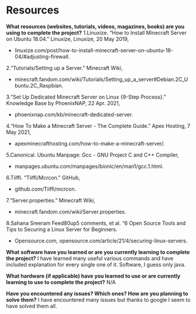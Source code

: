 # Resources 
**What resources (websites, tutorials, videos,  magazines, books) are you using to complete the project?**
1.Linuxize. “How to Install Minecraft Server on Ubuntu 18.04.” Linuxize, Linuxize, 20 May 2019, 
* linuxize.com/post/how-to-install-minecraft-server-on-ubuntu-18-04/#adjusting-firewall. 

2.“Tutorials/Setting up a Server.” Minecraft Wiki, 
* minecraft.fandom.com/wiki/Tutorials/Setting_up_a_server#Debian.2C_Ubuntu.2C_Raspbian. 

3.“Set Up Dedicated Minecraft Server on Linux {9-Step Process}.” Knowledge Base by PhoenixNAP, 22 Apr. 2021, 
* phoenixnap.com/kb/minecraft-dedicated-server.

4.“How To Make a Minecraft Server - The Complete Guide.” Apex Hosting, 7 May 2021,
* apexminecrafthosting.com/how-to-make-a-minecraft-server/. 

5.Canonical. Ubuntu Manpage: Gcc - GNU Project C and C++ Compiler, 
* manpages.ubuntu.com/manpages/bionic/en/man1/gcc.1.html. 

6.Tiiffi. “Tiiffi/Mcrcon.” GitHub,
* github.com/Tiiffi/mcrcon. 

7.“Server.properties.” Minecraft Wiki,
* minecraft.fandom.com/wiki/Server.properties. 

8.Sahana Sreeram&nbsp;Feed80up5 comments, et al. “6 Open Source Tools and Tips to Securing a Linux Server for Beginners.
* Opensource.com, opensource.com/article/21/4/securing-linux-servers. 

**What software have you learned or are you currently learning to complete the project?**
I have learned many useful various commands and have included explanation for every single one of it. Software, I guess only java.

**What hardware (if applicable) have you learned to use or are currently learning to use to complete the project?**
N/A

**Have you encountered any issues? Which ones? How are you planning to solve them?**
I have encountered many issues but thanks to google I seem to have solved them all.

